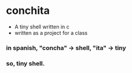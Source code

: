 # conchita
- A tiny shell written in c
- written as a project for a class

### in spanish, "concha" -> shell, "ita" -> tiny
###             so, tiny shell. 
